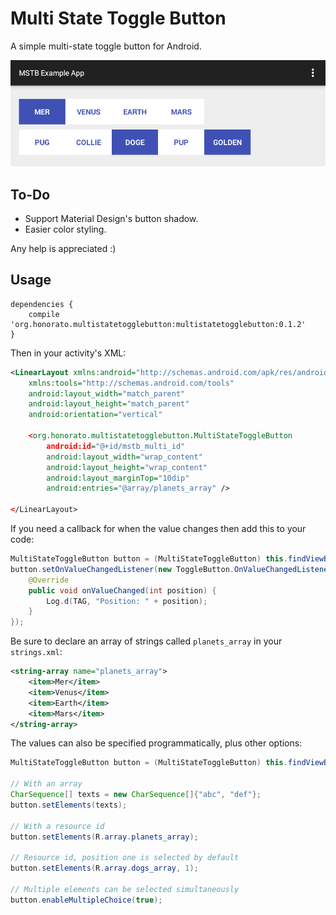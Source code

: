 Multi State Toggle Button
=========================

A simple multi-state toggle button for Android.

![Example](img/example1.png)

## To-Do ##

- Support Material Design's button shadow.
- Easier color styling.

Any help is appreciated :)

## Usage ##

```
dependencies {
    compile 'org.honorato.multistatetogglebutton:multistatetogglebutton:0.1.2'
}
```

Then in your activity's XML:

```xml
<LinearLayout xmlns:android="http://schemas.android.com/apk/res/android"
    xmlns:tools="http://schemas.android.com/tools"
    android:layout_width="match_parent"
    android:layout_height="match_parent"
    android:orientation="vertical"

	<org.honorato.multistatetogglebutton.MultiStateToggleButton
		android:id="@+id/mstb_multi_id"
		android:layout_width="wrap_content"
		android:layout_height="wrap_content"
		android:layout_marginTop="10dip"
		android:entries="@array/planets_array" />

</LinearLayout>
```

If you need a callback for when the value changes then add this to your code:

```java
MultiStateToggleButton button = (MultiStateToggleButton) this.findViewById(R.id.mstb_multi_id);
button.setOnValueChangedListener(new ToggleButton.OnValueChangedListener() {
	@Override
	public void onValueChanged(int position) {
		Log.d(TAG, "Position: " + position);
	}
});
```

Be sure to declare an array of strings called `planets_array` in your `strings.xml`:

```xml
<string-array name="planets_array">
	<item>Mer</item>
	<item>Venus</item>
	<item>Earth</item>
	<item>Mars</item>
</string-array>
```

The values can also be specified programmatically, plus other options:

```java
MultiStateToggleButton button = (MultiStateToggleButton) this.findViewById(R.id.mstb_multi_id);

// With an array
CharSequence[] texts = new CharSequence[]{"abc", "def"};
button.setElements(texts);

// With a resource id
button.setElements(R.array.planets_array);

// Resource id, position one is selected by default
button.setElements(R.array.dogs_array, 1);

// Multiple elements can be selected simultaneously
button.enableMultipleChoice(true);
```
